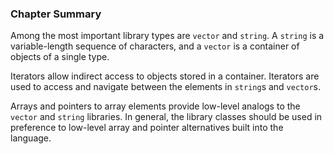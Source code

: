 <h3 id="filepos976418"><a id="filepos976451"></a>Chapter Summary</h3>
<p>Among the most important library types are <code>vector</code> and <code>string</code>. A <code>string</code> is a variable-length sequence of characters, and a <code>vector</code> is a container of objects of a single type.</p>
<p>Iterators allow indirect access to objects stored in a container. Iterators are used to access and navigate between the elements in <code>string</code>s and <code>vector</code>s.</p>
<p>Arrays and pointers to array elements provide low-level analogs to the <code>vector</code> and <code>string</code> libraries. In general, the library classes should be used in preference to low-level array and pointer alternatives built into the language.</p>
